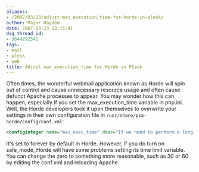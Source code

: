 ```yaml
---
aliases:
- /2007/03/23/adjust-max_execution_time-for-horde-in-plesk/
author: Major Hayden
date: 2007-03-23 13:15:41
dsq_thread_id:
- 3644292541
tags:
- mail
- plesk
- web
title: Adjust max_execution_time for Horde in Plesk
---
```


Often times, the wonderful webmail application known as Horde will spin out of control and cause unnecessary resource usage and often cause defunct Apache processes to appear. You may wonder how this can happen, especially if you set the max\_execution\_time variable in php.ini. Well, the Horde developers took it upon themselves to overwrite your settings in their own configuration file in `/usr/share/psa-horde/config/conf.xml`:

```xml
<configinteger name="max_exec_time" desc="If we need to perform a long operation, what should we set max_execution_time to (in seconds)? 0 means no limit; however, a value of 0 will cause a warning if you are running in safe mode. See http://www.php.net/manual/function.set-time-limit.php for more information.">0</configinteger>
```

It's set to forever by default in Horde. However, if you do turn on safe_mode, Horde will have some problems setting its time limit variable. You can change the zero to something more reasonable, such as 30 or 60 by editing the conf.xml and reloading Apache.
